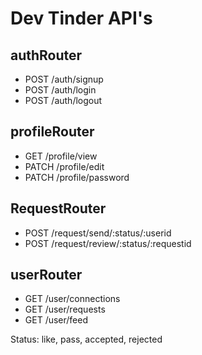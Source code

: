 # Dev Tinder API's

## authRouter
- POST /auth/signup
- POST /auth/login
- POST /auth/logout 

## profileRouter
- GET /profile/view
- PATCH /profile/edit
- PATCH /profile/password

## RequestRouter
- POST /request/send/:status/:userid
- POST /request/review/:status/:requestid

## userRouter
- GET /user/connections
- GET /user/requests
- GET /user/feed 

Status: like, pass, accepted, rejected
